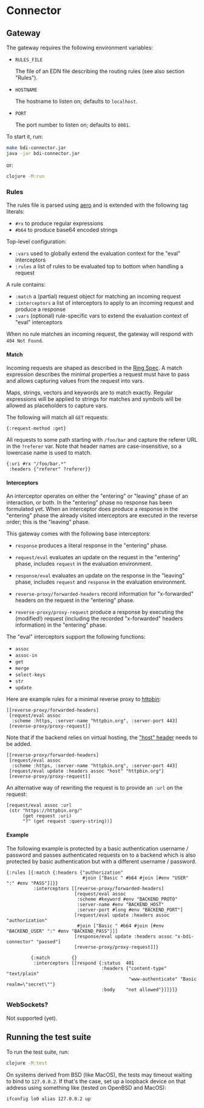 <!--
SPDX-FileCopyrightText: 2025 Jomco B.V.
SPDX-FileCopyrightText: 2025 Topsector Logistiek
SPDX-License-Identifier: AGPL-3.0-or-later
-->
# Connector

## Gateway

The gateway requires the following environment variables:

- `RULES_FILE`

  The file of an EDN file describing the routing rules (see also section "Rules").

- `HOSTNAME`

  The hostname to listen on; defaults to `localhost`.

- `PORT`

  The port number to listen on; defaults to `8081`.

To start it, run:

```sh
make bdi-connector.jar
java -jar bdi-connector.jar
```

or:

```sh
clojure -M:run
```

### Rules

The rules file is parsed using [aero](https://github.com/juxt/aero) and is extended with the following tag literals:

- `#rx` to produce regular expressions
- `#b64` to produce base64 encoded strings

Top-level configuration:

- `:vars` used to globally extend the evaluation context for the "eval" interceptors
- `:rules` a list of rules to be evaluated top to bottom when handling a request

A rule contains:

- `:match` a (partial) request object for matching an incoming request
- `:interceptors` a list of interceptors to apply to an incoming request and produce a response
- `:vars` (optional) rule-specific vars to extend the evaluation context of "eval" interceptors

When no rule matches an incoming request, the gateway will respond with `404 Not Found`.

#### Match

Incoming requests are shaped as described in the [Ring Spec](https://github.com/ring-clojure/ring/blob/master/SPEC.md).  A match expression describes the minimal properties a request must have to pass and allows capturing values from the request into vars.

Maps, strings, vectors and keywords are to match exactly.  Regular expressions will be applied to strings for matches and symbols will be allowed as placeholders to capture vars.

The following will match all `GET` requests:

```edn
{:request-method :get}
```

All requests to some path starting with `/foo/bar` and capture the referer URL in the `?referer` var.  Note that header names are case-insensitive, so a lowercase name is used to match.

```edn
{:uri #rx "/foo/bar.*"
 :headers {"referer" ?referer}}
```

#### Interceptors

An interceptor operates on either the "entering" or "leaving" phase of an interaction, or both.  In the "entering" phase no response has been formulated yet.  When an interceptor does produce a response in the "entering" phase the already visited interceptors are executed in the reverse order; this is the "leaving" phase.

This gateway comes with the following base interceptors:

- `response` produces a literal response in the "entering" phase.

- `request/eval` evaluates an update on the request in the "entering" phase, includes `request` in the evaluation environment.

- `response/eval` evaluates an update on the response in the "leaving" phase, includes `request` and `response` in the evaluation environment.

- `reverse-proxy/forwarded-headers` record information for "x-forwarded" headers on the request in the "entering" phase.

- `reverse-proxy/proxy-request` produce a response by executing the (modified!) request (including the recorded "x-forwarded" headers information) in the "entering" phase.

The "eval" interceptors support the following functions:

- `assoc`
- `assoc-in`
- `get`
- `merge`
- `select-keys`
- `str`
- `update`

Here are example rules for a minimal reverse proxy to [httpbin](https://httpbin.org):

```edn
[[reverse-proxy/forwarded-headers]
 [request/eval assoc
  :scheme :https, :server-name "httpbin.org", :server-port 443]
 [reverse-proxy/proxy-request]]
```

Note that if the backend relies on virtual hosting, the ["host" header](https://developer.mozilla.org/en-US/docs/Glossary/Host) needs to be added.

```edn
[[reverse-proxy/forwarded-headers]
 [request/eval assoc
  :scheme :https, :server-name "httpbin.org", :server-port 443]
 [request/eval update :headers assoc "host" "httpbin.org"]
 [reverse-proxy/proxy-request]]
```

An alternative way of rewriting the request is to provide an `:url` on the request:

```edn
[request/eval assoc :url
 (str "https://httpbin.org/"
      (get request :uri)
      "?" (get request :query-string))]
```

#### Example

The following example is protected by a basic authentication username / password and passes authenticated requests on to a backend which is also protected by basic authentication but with a different username / password.


```edn
{:rules [{:match {:headers {"authorization"
                            #join ["Basic " #b64 #join [#env "USER" ":" #env "PASS"]]}}
          :interceptors [[reverse-proxy/forwarded-headers]
                         [request/eval assoc
                          :scheme #keyword #env "BACKEND_PROTO"
                          :server-name #env "BACKEND_HOST"
                          :server-port #long #env "BACKEND_PORT"]
                         [request/eval update :headers assoc "authorization"
                          #join ["Basic " #b64 #join [#env "BACKEND_USER" ":" #env "BACKEND_PASS"]]]
                         [response/eval update :headers assoc "x-bdi-connector" "passed"]
                         [reverse-proxy/proxy-request]]}

         {:match        {}
          :interceptors [[respond {:status  401
                                   :headers {"content-type" "text/plain"
                                             "www-authenticate" "Basic realm=\"secret\""}
                                   :body    "not allowed"}]]}]}
```

### WebSockets?

Not supported (yet).

## Running the test suite

To run the test suite, run:

```sh
clojure -M:test
```

On systems derived from BSD (like MacOS), the tests may timeout waiting to bind to `127.0.0.2`.  If that's the case, set up a loopback device on that address using something like (tested on OpenBSD and MacOS):

```sh
ifconfig lo0 alias 127.0.0.2 up
```
